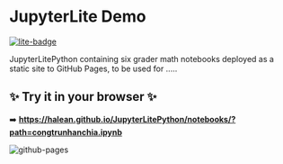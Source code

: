 # JupyterLite Demo

[![lite-badge](https://jupyterlite.rtfd.io/en/latest/_static/badge.svg)](https://jupyterlite.github.io/demo)

JupyterLitePython containing six grader math notebooks deployed as a static site to GitHub Pages, to be used for .....

## ✨ Try it in your browser ✨

➡️ **https://halean.github.io/JupyterLitePython/notebooks/?path=congtrunhanchia.ipynb**

![github-pages](https://user-images.githubusercontent.com/591645/120649478-18258400-c47d-11eb-80e5-185e52ff2702.gif)


